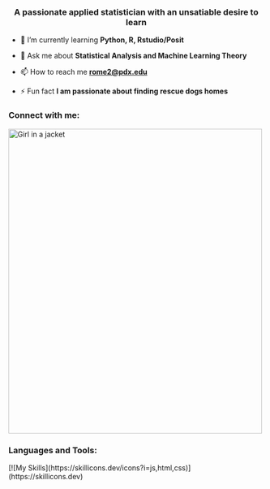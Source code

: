 <h3 align="center">A passionate applied statistician with an unsatiable desire to learn</h3>

- 🌱 I’m currently learning **Python, R, Rstudio/Posit**

- 💬 Ask me about **Statistical Analysis and Machine Learning Theory**

- 📫 How to reach me **rome2@pdx.edu**

- ⚡ Fun fact **I am passionate about finding rescue dogs homes**

<h3 align="left">Connect with me:</h3>
<p align="left">
<a href="https://9travart9.github.io/" target="_blank"><img src="fa-globe" alt="Girl in a jacket" style="width:500px;height:600px;">

</a>
</p>

<h3 align="left">Languages and Tools:</h3>
[![My Skills](https://skillicons.dev/icons?i=js,html,css)](https://skillicons.dev)
